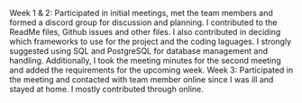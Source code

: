 Week 1 & 2: Participated in initial meetings, met the team members and formed a discord group for discussion and planning. I contributed
to the ReadMe files, Github issues and other files. I also contributed in deciding which frameworks to use for the project and the coding laguages.
I strongly suggested using SQL and PostgreSQL for database management and handling. Additionally, I took the meeting minutes for the
second meeting and added the requirements for the upcoming week. Week 3: Participated in the meeting and contacted with team member 
online since I was ill and stayed at home. I mostly contributed through online. 

